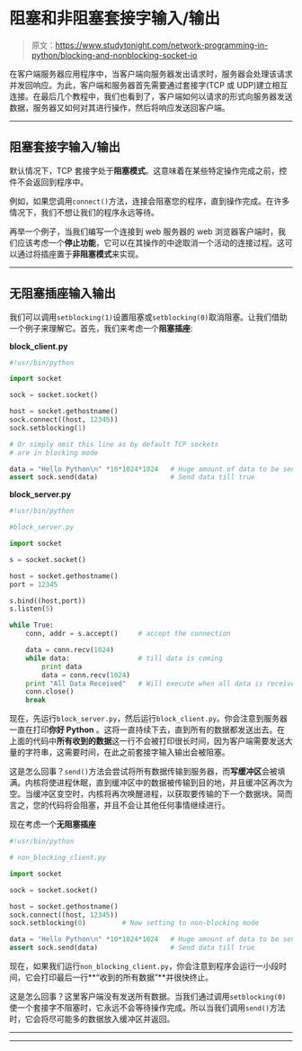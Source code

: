 # 阻塞和非阻塞套接字输入/输出

> 原文：<https://www.studytonight.com/network-programming-in-python/blocking-and-nonblocking-socket-io>

在客户端服务器应用程序中，当客户端向服务器发出请求时，服务器会处理该请求并发回响应。为此，客户端和服务器首先需要通过套接字(TCP 或 UDP)建立相互连接。在最后几个教程中，我们也看到了，客户端如何以请求的形式向服务器发送数据，服务器又如何对其进行操作，然后将响应发送回客户端。

* * *

## 阻塞套接字输入/输出

默认情况下，TCP 套接字处于**阻塞模式**。这意味着在某些特定操作完成之前，控件不会返回到程序中。

例如，如果您调用`connect()`方法，连接会阻塞您的程序，直到操作完成。在许多情况下，我们不想让我们的程序永远等待。

再举一个例子，当我们编写一个连接到 web 服务器的 web 浏览器客户端时，我们应该考虑一个**停止功能**，它可以在其操作的中途取消一个活动的连接过程。这可以通过将插座置于**非阻塞模式**来实现。

* * *

## 无阻塞插座输入输出

我们可以调用`setblocking(1)`设置阻塞或`setblocking(0)`取消阻塞。让我们借助一个例子来理解它。首先，我们来考虑一个**阻塞插座**:

**block_client.py**

```py
#!usr/bin/python

import socket

sock = socket.socket()

host = socket.gethostname()
sock.connect((host, 12345))
sock.setblocking(1)		

# Or simply omit this line as by default TCP sockets
# are in blocking mode

data = "Hello Python\n" *10*1024*1024	# Huge amount of data to be sent
assert sock.send(data)			        # Send data till true
```

**block_server.py**

```py
#!usr/bin/python

#block_server.py

import socket

s = socket.socket()

host = socket.gethostname()
port = 12345

s.bind((host,port))
s.listen(5)

while True:
	conn, addr = s.accept()		# accept the connection

	data = conn.recv(1024)	
	while data:			        # till data is coming
		print data
		data = conn.recv(1024)
	print "All Data Received"	# Will execute when all data is received
	conn.close()
	break
```

现在，先运行`block_server.py`，然后运行`block_client.py`。你会注意到服务器一直在打印**你好 Python** 。这将一直持续下去，直到所有的数据都发送出去。在上面的代码中**所有收到的数据**这一行不会被打印很长时间，因为客户端需要发送大量的字符串，这需要时间，在此之前套接字输入输出会被阻塞。

这是怎么回事？`send()`方法会尝试将所有数据传输到服务器，而**写缓冲区**会被填满。内核将使进程休眠，直到缓冲区中的数据被传输到目的地，并且缓冲区再次为空。当缓冲区变空时，内核将再次唤醒进程，以获取要传输的下一个数据块。简而言之，您的代码将会阻塞，并且不会让其他任何事情继续进行。

现在考虑一个**无阻塞插座**

```py
#!usr/bin/python

# non_blocking_client.py

import socket

sock = socket.socket()

host = socket.gethostname()
sock.connect((host, 12345))
sock.setblocking(0)			# Now setting to non-blocking mode

data = "Hello Python\n" *10*1024*1024	# Huge amount of data to be sent
assert sock.send(data)			        # Send data till true
```

现在，如果我们运行`non_blocking_client.py`，你会注意到程序会运行一小段时间，它会打印最后一行**“收到的所有数据”**并很快终止。

这是怎么回事？这里客户端没有发送所有数据。当我们通过调用`setblocking(0)`使一个套接字不阻塞时，它永远不会等待操作完成。所以当我们调用`send()`方法时，它会将尽可能多的数据放入缓冲区并返回。

* * *

* * *